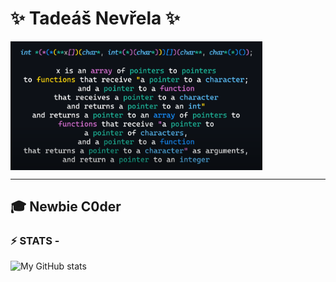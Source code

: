 # ✨ Tadeáš Nevřela ✨

<img src="images/banner.png" align="center" width="80%"/>

---

## 🎓 Newbie C0der
### ⚡ STATS -

![My GitHub stats](https://github-readme-stats.vercel.app/api?username=KlunnyS&show_icons=true&theme=radical)
##

<!--
**KlunnyS/KlunnyS** is a ✨ _special_ ✨ repository because its `README.md` (this file) appears on your GitHub profile.

Here are some ideas to get you started:

- 🔭 I’m currently working on ...
- 🌱 I’m currently learning ...
- 👯 I’m looking to collaborate on ...
- 🤔 I’m looking for help with ...
- 💬 Ask me about ...
- 📫 How to reach me: ...
- 😄 Pronouns: ...
- ⚡ Fun fact: ...
-->
